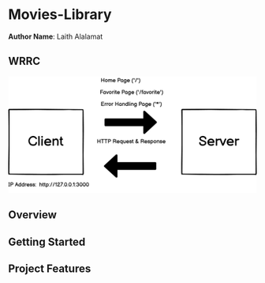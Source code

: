 # Movies-Library

**Author Name**: Laith Alalamat

## WRRC

![WRRC](./assets/WRRC.png)


## Overview

## Getting Started


## Project Features
